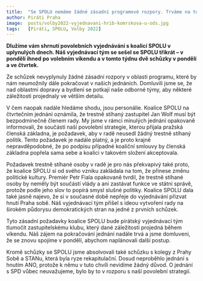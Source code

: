 ```yaml
---
title:  "Se SPOLU nemáme žádné zásadní programové rozpory. Trváme na tom, aby v radě nebyli trestně stíhaní lidé"
author: Piráti Praha
image:  posts/volby2022-vyjednavani-hrib-komrskova-u-ods.jpg
tags:   [Piráti, SPOLU, Volby 2022]
---
```


**Dlužíme vám shrnutí povolebních vyjednávání s koalicí SPOLU v uplynulých dnech. Náš vyjednávací tým se sešel se SPOLU třikrát – v pondělí ihned po volebním víkendu a v tomto týdnu dvě schůzky v pondělí a ve čtvrtek.**

Ze schůzek nevyplynuly žádné zásadní rozpory v oblasti programu, které by nám neumožnily dále pokračovat v našich jednáních. Domluvili jsme se, že nad oblastmi dopravy a bydlení se potkají naše odborné týmy, aby některé záležitosti projednaly ve větším detailu.

V čem naopak nadále hledáme shodu, jsou personálie. Koalice SPOLU na čtvrtečním jednání oznámila, že trestně stíhaný zastupitel Jan Wolf musí být bezpodmínečně členem rady. My jsme v rámci minulých jednání opakovaně informovali, že součástí naší povolební strategie, kterou přijala pražská členská základna, je požadavek, aby v radě neusedl žádný trestně stíhaný politik. Tento požadavek je nadále platný, a je proto krajně nepravděpodobné, že po podpisu případné koaliční smlouvy by členská základna popřela sama sebe a koalici v takovém složení akceptovala.

Požadavek trestně stíhané osoby v radě je pro nás překvapivý také proto, že koalice SPOLU si od svého vzniku zakládala na tom, že přinese změnu politické kultury. Premiér Petr Fiala opakovaně tvrdil, že trestně stíhané osoby by neměly být součástí vlády a ani zastávat funkce ve státní správě, protože podle jeho slov to popírá smysl slušné politiky.
Koalice SPOLU dala také jasně najevo, že si v současné době nepřeje do vyjednávání přizvat hnutí Praha sobě. Náš vyjednávací tým přišel s ideou vytvoření rady na širokém půdorysu demokratických stran na jedné z prvních schůzek.

Tyto zásadní požadavky koalice SPOLU bude pirátský vyjednávací tým tlumočit zastupitelskému klubu, který dané záležitosti projedná během víkendu. Náš zájem na pokračování jednání nadále trvá a jsme domluveni, že se znovu spojíme v pondělí, abychom naplánovali další postup.

Kromě schůzky se SPOLU jsme absolvovali také schůzku s kolegy z Prahy Sobě a STANu, která byla ryze rekapitulační. Dosud neproběhlo jednání s hnutím ANO, protože k němu v tuto chvíli nevidíme žádný důvod. O jednání s SPD vůbec neuvažujeme, bylo by to v rozporu s naší povolební strategií.
